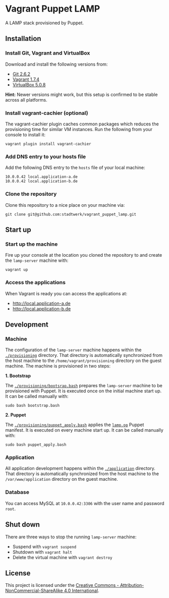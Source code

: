 Vagrant Puppet LAMP
==========

A LAMP stack provisioned by Puppet.

Installation
------------

### Install Git, Vagrant and VirtualBox

Download and install the following versions from:

* [Git 2.6.2](http://git-scm.com/)
* [Vagrant 1.7.4](http://www.vagrantup.com/downloads.html)
* [VirtualBox 5.0.8](http://download.virtualbox.org/virtualbox/5.0.8/) 

**Hint:** Newer versions might work, but this setup is confirmed to be stable across all platforms.

### Install vagrant-cachier (optional)

The vagrant-cachier plugin caches common packages which reduces the provisioning time for similar VM instances. Run the following from your console to install it:

    vagrant plugin install vagrant-cachier

### Add DNS entry to your hosts file

Add the following DNS entry to the `hosts` file of your local machine:

    10.0.0.42 local.application-a.de
    10.0.0.42 local.application-b.de

### Clone the repository

Clone this repository to a nice place on your machine via: 

    git clone git@github.com:stadtwerk/vagrant_puppet_lamp.git

Start up
--------

### Start up the machine

Fire up your console at the location you cloned the repository to and create the `lamp-server` machine with:

    vagrant up

### Access the applications

When Vagrant is ready you can access the applications at:

* http://local.application-a.de
* http://local.application-b.de

Development
--------

### Machine

The configuration of the `lamp-server` machine happens within the [`./provisioning`](provisioning/) directory. That directory is automatically synchronized from the host machine to the `/home/vagrant/provisioning` directory on the guest machine. The machine is provisioned in two steps:

**1. Bootstrap**

The [`./provisioning/bootsrap.bash`](provisioning/bootsrap.bash) prepares the `lamp-server` machine to be provisioned with Puppet. It is executed once on the initial machine start up. It can be called manually with: 

    sudo bash bootstrap.bash 

**2. Puppet**

The [`./provisioning/puppet_apply.bash`](provisioning/puppet_apply.bash) applies the [`lamp.pp`](provisioning/puppet/manifests/lamp.pp) Puppet manifest. It is executed on every machine start up. It can be called manually with:

    sudo bash puppet_apply.bash

### Application

All application development happens within the [`./application`](application/) directory. That directory is automatically synchronized from the host machine to the `/var/www/application` directory on the guest machine.

### Database

You can access MySQL at `10.0.0.42:3306` with the user name and password `root`.

Shut down
---------
There are three ways to stop the running `lamp-server` machine:

* Suspend with `vagrant suspend`
* Shutdown with `vagrant halt`
* Delete the virtual machine with `vagrant destroy`


License
-----------
This project is licensed under the [Creative Commons - Attribution-NonCommercial-ShareAlike 4.0 International](http://creativecommons.org/licenses/by-nc-sa/4.0/).
